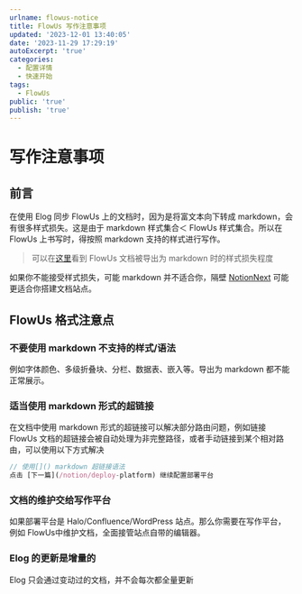 ```yaml
---
urlname: flowus-notice
title: FlowUs 写作注意事项
updated: '2023-12-01 13:40:05'
date: '2023-11-29 17:29:19'
autoExcerpt: 'true'
categories:
  - 配置详情
  - 快速开始
tags:
  - FlowUs
public: 'true'
publish: 'true'
---
```

# 写作注意事项
## 前言
在使用 Elog 同步 FlowUs 上的文档时，因为是将富文本向下转成 markdown，会有很多样式损失。这是由于 markdown 样式集合＜ FlowUs 样式集合。所以在 FlowUs 上书写时，得按照 markdown 支持的样式进行写作。

> 可以在[这里](/archives/flowus-example)看到 FlowUs 文档被导出为 markdown 时的样式损失程度

如果你不能接受样式损失，可能 markdown 并不适合你，隔壁 [NotionNext](https://github.com/tangly1024/NotionNext) 可能更适合你搭建文档站点。
## FlowUs 格式注意点
### 不要使用 markdown 不支持的样式/语法
例如字体颜色、多级折叠块、分栏、数据表、嵌入等。导出为 markdown 都不能正常展示。
### 适当使用 markdown 形式的超链接
在文档中使用 markdown 形式的超链接可以解决部分路由问题，例如链接 FlowUs 文档的超链接会被自动处理为非完整路径，或者手动链接到某个相对路由，可以使用以下方式解决
```javascript
// 使用[]() markdown 超链接语法
点击 [下一篇](/notion/deploy-platform) 继续配置部署平台
```
### 文档的维护交给写作平台
如果部署平台是 Halo/Confluence/WordPress 站点。那么你需要在写作平台，例如 FlowUs中维护文档，全面接管站点自带的编辑器。
### Elog 的更新是增量的
Elog 只会通过变动过的文档，并不会每次都全量更新
